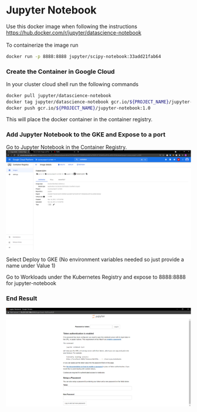 # Jupyter Notebook

Use this docker image when following the instructions<br>
https://hub.docker.com/r/jupyter/datascience-notebook <br><br>
To containerize the image run 
```bash
docker run -p 8888:8888 jupyter/scipy-notebook:33add21fab64
```


### Create the Container in Google Cloud
In your cluster cloud shell run the following commands
```bash
docker pull jupyter/datascience-notebook
docker tag jupyter/datascience-notebook gcr.io/${PROJECT_NAME}/jupyter-notebook:1.0
docker push gcr.io/${PROJECT_NAME}/jupyter-notebook:1.0
```
This will place the docker container in the container registry.

### Add Jupyter Notebook to the GKE and Expose to a port
Go to Jupyter Notebook in the Container Registry. <br> 
![Alt text](https://github.com/atr34/CS1660_project1/blob/main/Images/JupyterNotebookContainer.png)
<p>Select Deploy to GKE (No environment variables needed so just provide a name under Value 1) </p>
Go to Workloads under the Kubernetes Registry and expose to 8888:8888 for jupyter-notebook

### End Result
![Alt text](https://github.com/atr34/CS1660_project1/blob/main/Images/JupyterNotebookImage.png)
